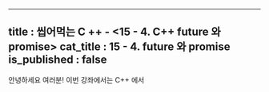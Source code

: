 -----------------
title : 씹어먹는 C ++ - <15 - 4. C++ future 와 promise>
cat_title : 15 - 4. future 와 promise
is_published : false
-----------------

안녕하세요 여러분! 이번 강좌에서는 C++ 에서 